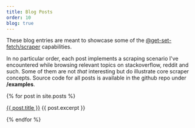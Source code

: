 ```yaml
---
title: Blog Posts
order: 10
blog: true
---
```

These blog entries are meant to showcase some of the [@get-set-fetch/scraper](https://github.com/get-set-fetch/scraper) capabilities.

In no particular order, each post implements a scraping scenario I've encountered while browsing relevant topics on stackoverflow, reddit and such. Some of them are not _that_ interesting but do illustrate core scraper concepts. Source code for all posts is available in the github repo under **/examples**.


{% for post in site.posts %}
<p class="post-excerpt">
<a href="{{ post.url }}">{{ post.title }}</a>
{{ post.excerpt }}
</p>
{% endfor %}
